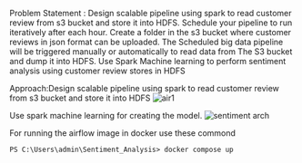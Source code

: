 Problem Statement :
Design scalable pipeline using spark to read customer review from s3 bucket and store it into HDFS. Schedule your pipeline to run iteratively after each hour. Create a folder in the s3 bucket where customer reviews in json format can be uploaded. The Scheduled big data pipeline will be triggered manually or automatically to read data from The S3 bucket and dump it into HDFS. Use Spark Machine learning to perform sentiment analysis using customer review stores in HDFS


Approach:Design scalable pipeline using spark to read customer review from s3 bucket and store it into HDFS
![air1](https://github.com/Rajdeep-Sonawane171/Sentiment_Analysis/assets/113442602/4c7235bf-950c-4bf6-9b63-6d142795dd79)

Use spark machine learning for creating the model.
![sentiment arch](https://github.com/Rajdeep-Sonawane171/Sentiment_Analysis/assets/113442602/796ae19b-d9a4-4f03-8e83-d4da33272e80)

For running the airflow image in docker use these commond 

```
PS C:\Users\admin\Sentiment_Analysis> docker compose up
```

